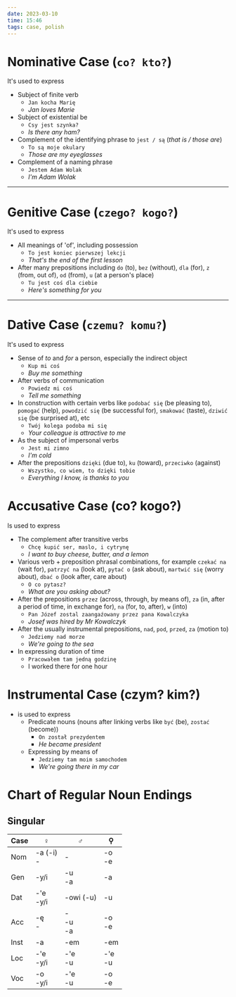 ```yaml
---
date: 2023-03-10
time: 15:46
tags: case, polish
---
```


# Nominative Case (`co? kto?`)

It's used to express

-   Subject of finite verb
    -   `Jan kocha Marię`
    -   _Jan loves Marie_
-   Subject of existential be
    -   `Csy jest szynka?`
    -   _Is there any ham?_
-   Complement of the identifying phrase to `jest / są` (_that is / those are_)
    -   `To są moje okulary`
    -   _Those are my eyeglasses_
-   Complement of a naming phrase
    -   `Jestem Adam Wolak`
    -   _I'm Adam Wolak_

---

# Genitive Case (`czego? kogo?`)

It's used to express

-   All meanings of 'of', including possession
    -   `To jest koniec pierwszej lekcji`
    -   _That's the end of the first lesson_
-   After many prepositions including `do` (to), `bez` (without), `dla` (for), `z` (from, out of), `od` (from), `u` (at a person's place)
    -   `Tu jest coś dla ciebie`
    -   _Here's something for you_

---

# Dative Case (`czemu? komu?`)

It's used to express

-   Sense of _to_ and _for_ a person, especially the indirect object
    -   `Kup mi coś`
    -   _Buy me something_
-   After verbs of communication
    -   `Powiedz mi coś`
    -   _Tell me something_
-   In construction with certain verbs like `podobać się` (be pleasing to), `pomogać` (help), `powodzić się` (be successful for), `smakować` (taste), `dziwić się` (be surprised at), etc
    -   `Twój kolega podoba mi się`
    -   _Your colleague is attractive to me_
-   As the subject of impersonal verbs
    -   `Jest mi zimno`
    -   _I'm cold_
-   After the prepositions `dzięki` (due to), `ku` (toward), `przeciwko` (against)
    -   `Wszystko, co wiem, to dzięki tobie`
    -   _Everything I know, is thanks to you_

# Accusative Case (co? kogo?)

Is used to express

-   The complement after transitive verbs
    -   `Chcę kupić ser, maslo, i cytrynę`
    -   _I want to buy cheese, butter, and a lemon_
-   Various verb + preposition phrasal combinations, for example `czekać na` (wait for), `patrzyć na` (look at), `pytać o` (ask about), `martwić się` (worry about), `dbać o` (look after, care about)
    -   `O co pytasz?`
    -   _What are you asking about?_
-   After the prepositions `przez` (across, through, by means of), `za` (in, after a period of time, in exchange for), `na` (for, to, after), `w` (into)
    -   `Pan Józef zostal zaangaźowany przez pana Kowalczyka`
    -   _Josef was hired by Mr Kowalczyk_
-   After the usually instrumental prepositions, `nad`, `pod`, `przed`, `za` (motion to)
    -   `Jedziemy nad morze`
    -   _We're going to the sea_
-   In expressing duration of time
    -   `Pracowałem tam jedną godzinę`
    -   I worked there for one hour

# Instrumental Case (czym? kim?)

-   is used to express
    -   Predicate nouns (nouns after linking verbs like `być` (be), `zostać` (become))
        -   `On został prezydentem`
        -   _He became president_
    -   Expressing by means of
        -   `Jedziemy tam moim samochodem`
        -   _We're going there in my car_

# Chart of Regular Noun Endings
## Singular

| Case | ♀︎           | ♂︎            | ⚲         |
| ---- | ------------ | ------------- | --------- |
| Nom  | -a (-i)<br>- | -             | -o<br>-e  |
| Gen  | -y/i         | -u<br>-a      | -a        |
| Dat  | -'e<br>-y/i  | -owi (-u)     | -u        |
| Acc  | -ę<br>-      | -<br>-u<br>-a | -o<br>-e  |
| Inst | -a           | -em           | -em       |
| Loc  | -'e<br>-y/i  | -'e<br>-u     | -'e<br>-u |
| Voc  | -o<br>-y/i   | -'e<br>-u     | -o<br>-e  |

